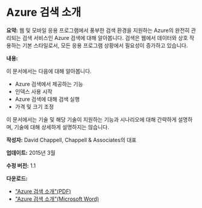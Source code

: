 <properties 
	pageTitle="Azure 검색 소개 | Microsoft Azure" 
	description="Azure 검색을 통해 다양한 기능을 제공하는 검색 응용 프로그램을 빌드하는 방법에 대해 알아봅니다." 
	editor="monicar" 
	manager="mblythe" 
	services="search" 
	documentationCenter="" 
	authors="HeidiSteen"/>

<tags 
	ms.service="search" 
	ms.workload="search" 
	ms.tgt_pltfrm="na" 
	ms.devlang="na" 
	ms.topic="article" 
	ms.date="06/24/2015" 
	ms.author="heidist"/>

# Azure 검색 소개 #

**요약:** 웹 및 모바일 응용 프로그램에서 풍부한 검색 환경을 지원하는 Azure의 완전히 관리되는 검색 서비스인 Azure 검색에 대해 알아봅니다. 검색은 웹에서 데이터와 상호 작용하는 기본 스타일로서, 모든 응용 프로그램 상황에서 필요성이 증가하고 있습니다.

**내용:**

이 문서에서는 다음에 대해 알아봅니다.

* Azure 검색에서 제공하는 기능
* 인덱스 사용 시작
* Azure 검색에 대해 검색 실행
* 가격 및 크기 조정

이 문서에서는 기술 및 해당 기술이 지원하는 기능과 시나리오에 대해 간략하게 설명하며, 기술에 대해 상세하게 설명하지는 않습니다.

**작성자:** David Chappell, Chappell & Associates의 대표

**업데이트:** 2015년 3월

**수정 버전:** 1.1

**다운로드:**

* <a href="http://go.microsoft.com/fwlink/p/?LinkId=522547" target="_blank">"Azure 검색 소개"(PDF)</a>
* <a href="http://go.microsoft.com/fwlink/p/?LinkId=529011" target="_blank">"Azure 검색 소개"(Microsoft Word)</a> 

<!---HONumber=Oct15_HO3-->